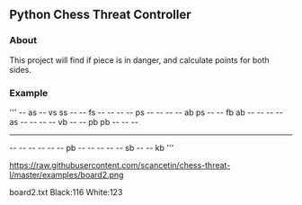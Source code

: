 ## Python Chess Threat Controller

### About

This project will find if piece is in danger, and calculate points for both sides.

### Example

'''
-- as -- vs ss -- -- fs
-- -- -- -- ps -- -- --
-- ab ps -- -- fb ab --
-- -- -- as -- -- -- --
vb -- -- pb pb -- -- --
-- -- -- -- -- -- -- --
-- -- -- -- -- -- pb --
-- -- -- -- sb -- -- kb
'''

https://raw.githubusercontent.com/scancetin/chess-threat-l/master/examples/board2.png

board2.txt		Black:116	White:123
